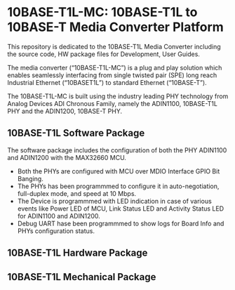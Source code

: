 # 10BASE-T1L-MC: 10BASE-T1L to 10BASE-T Media Converter Platform 

This repository is dedicated to the 10BASE-T1L Media Converter including the source code, HW package files for Development, User Guides. 

The media converter (“10BASE-T1L-MC”) is a plug and play solution which enables seamlessly interfacing from single twisted pair (SPE) long reach Industrial Ethernet (“10BASET1L”)
to standard Ethernet (“10BASE-T”).

The 10BASE-T1L-MC is built using the industry leading PHY technology from Analog Devices ADI Chronous Family, namely the ADIN1100, 10BASE-T1L PHY and the ADIN1200, 10BASE-T PHY.

## 10BASE-T1L Software Package

The software package includes the configuration of both the PHY ADIN1100 and ADIN1200 with the MAX32660 MCU.

- Both the PHYs are configured with MCU over MDIO Interface GPIO Bit Banging.
- The PHYs has been programmmed to configure it in auto-negotiation, full-duplex mode, and speed at 10 Mbps. 
- The Device is programmmed with LED indication in case of various events like Power LED of MCU, Link Status LED and Activity Status LED for ADIN1100 and ADIN1200.  
- Debug UART hase been programmmed to show logs for Board Info and PHYs configuration status. 

## 10BASE-T1L Hardware Package


## 10BASE-T1L Mechanical Package


